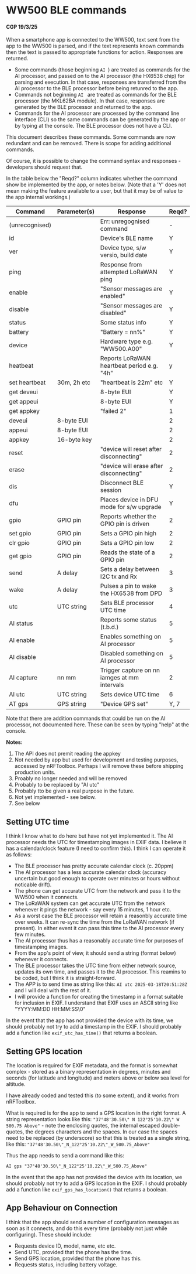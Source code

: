 # WW500 BLE commands
#### CGP 19/3/25

When a smartphone app is connected to the WW500, text sent from the app to the WW500 is parsed,
and if the text represents known commands then the text is passed to appropriate functions for action. 
Responses are returned.

* Some commands (those beginning `AI `) are treated as commands for the AI processor, and passed on to 
the AI  processor (the HX6538 chip) for parsing and execution. In that case, responses are
transferred from the AI processor to the BLE processor before being retunred to the app.
* Commands not beginning `AI ` are treated as commands for the BLE processor (the MKL62BA module).
In that case, responses are generated by the BLE processor and returned to the app.
* Commands for the AI processor are processed by the command line interface (CLI) so the same commands
can be generated by the app or by typing at the console. The BLE processor does not have a CLI. 
 
This document describes these commands. Some commands are now redundant and can be removed. There is 
scope for adding additional commands.

Of course, it is possible to change the command syntax and responses - developers should request that.

In the table below the "Reqd?" column indicates whether the command show be implemented by the app, or notes below.
(Note that a 'Y' does not mean making the feature available to a user, but that it may be of value to
the app internal workings.)

| Command        | Parameter(s)  | Response                                      | Reqd? |
|----------------|---------------|-----------------------------------------------|-------|
| (unrecognised) |               | Err: unregognised command                     |  -    |
| id             |               | Device's BLE name                             | Y     |
| ver            |               | Device type, s/w versio, build date           | Y     |
| ping           |               | Response from attempted LoRaWAN ping          | Y     |
| enable         |               | "Sensor messages are enabled"                 | Y     |
| disable        |               | "Sensor messages are disabled"                | Y     |
| status         |               | Some status info                              | Y     |
| battery        |               | "Battery = nn%"                               | Y     |
| device         |               | Hardware type e.g. "WW500.A00"                | Y     |
| heatbeat       |               | Reports LoRaWAN heartbeat period e.g. "4h"    | y     |
| set heartbeat  | 30m, 2h etc   | "heartbeat is 22m" etc                        | Y     |
| get deveui     |               | 8-byte EUI                                    | Y     |
| get appeui     |               | 8-byte EUI                                    | Y     |
| get appkey     |               | "failed 2"                                    | 1     |
| deveui         | 8-byte EUI    |                                               | 2     |
| appeui         | 8-byte EUI    |                                               | 2     |
| appkey         | 16-byte key   |                                               | 2     |
| reset          |               | "device will reset after disconnecting"       | 2     |
| erase          |               | "device will erase after disconnecting"       | 2     |
| dis            |               | Disconnect BLE session                        | Y     |
| dfu            |               | Places device in DFU mode for s/w upgrade     | Y     |
| gpio           | GPIO pin      | Reports whether the GPIO pin is driven        | 2     |
| set gpio       | GPIO pin      | Sets a GPIO pin high                          | 2     |
| clr gpio       | GPIO pin      | Sets a GPIO pin low                           | 2     |
| get gpio       | GPIO pin      | Reads the state of a GPIO pin                 | 2     |
| send           | A delay       | Sets a delay between I2C tx and Rx            | 3     |
| wake           | A delay       | Pulses a pin to wake the HX6538 from DPD      | 3     |
| utc            | UTC string    | Sets BLE processor UTC time                   | 4     |
| AI status      |               | Reports some status (t.b.d.)                  | 5     |
| AI enable      |               | Enables something on AI processor             | 5     |
| AI disable     |               | Disabled something on AI processor            | 5     |
| AI capture     | nn mm         | Trigger capture on nn iamges at mm intervals  | 2     |
| AI utc         | UTC string    | Sets device UTC time                          | 6     |
| AT gps         | GPS string    | "Device GPS set"                              | Y, 7  |

Note that there are addition commands that could be run on the AI processor, not documented here.
These can be seen by typing "help" at the console. 

__Notes:__
1. The API does not premit reading the appkey
2. Not needed by app but used for development and testing purposes, accessed by nRFToolbox.
Perhaps I will remove these before shipping production units. 
3. Proably no longer needed and will be removed
4. Probably to be replaced by "AI utc"
5. Probably tto be given a real purpose in the future.
6. Not yet implemented - see below.
7. See below



## Setting UTC time

I think I know what to do here but have not yet implemented it. The AI processor needs the UTC for timestamping
images in EXIF data. I believe it has a calendar/clock feature (I need to confirm this). I think I can operate it as follows:
* The BLE processor has pretty accurate calendar clock (c. 20ppm)
* The AI processor has a less accurate calendar clock (accuracy uncertain but good enough to operate over minutes or hours without
noticable drift).
* The phone can get accurate UTC from the network and pass it to the WW500 when it connects.
* The LoRaWAN system can get accurate UTC from the network whenever it pings the network - say every 15 minutes, 1 hour etc.
* As a worst case the BLE processor will retain a reasonbly accurate time over weeks. It can re-sync the time from the LoRaWAN
network (if present). In either event it can pass this time to the AI processor every few minutes.
* The AI processor thus has a reasonably accurate time for purposes of timestamping images.
* From the app's point of view, it should send a string (format below) whenever it connects.
* The BLE processor takes the UTC time from either network source, updates its own time, and passes it to the AI processor. This
reamins to be coded, but I think it is straight-forward.
* The APP is to send time as string like this: `AI utc 2025-03-18T20:51:28Z` and I will deal with the rest of it.
* I will provide a function for creating the timestamp in a format suitable for inclusion in EXIF. I understand that 
EXIF uses an ASCII string like "YYYY:MM:DD HH:MM:SS\0"

In the event that the app has not provided the device with its time, we should probably not try to add a timestamp
 in the EXIF. I should probably add a function like `exif_utc_has_time()` that returns a boolean.

## Setting GPS location 

The location is required for EXIF metadata, and the format is somewhat complex - stored as a binary
representation in degrees, minutes and seconds (for latitude and longitude) and meters above or below sea level
for altitude.

I have already coded and tested this (to some extent), and it works from nRFToolbox.

What is required is for the app to send a GPS location in the right format. A string representation looks like this:
`"37°48'30.50\" N 122°25'10.22\" W 500.75 Above"` - note the enclosing quotes, the internal escaped double-quotes,
 the degrees characters and the spaces.
In our case the spaces need to be replaced (by underscore) so that this is treated as a single string, like this:
`"37°48'30.50\"_N_122°25'10.22\"_W_500.75_Above"`

Thus the app needs to send a command like this:

`AI gps "37°48'30.50\"_N_122°25'10.22\"_W_500.75_Above"`

In the event that the app has not provided the device with its location, we should probably not try to add a GPS location in the EXIF. 
I should probably add a function like `exif_gps_has_location()` that returns a boolean.

## App Behaviour on Connection

I think that the app should send a number of configuration messages as soon as it connects, and do this every time
(probably not just while configuring). These should include:
* Requests device ID, model, name, etc etc.
* Send UTC, provided that the phone has the time.
* Send GPS location, provided that the phone has this.
* Requests status, including battery voltage.